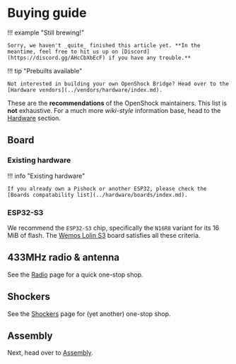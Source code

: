 
# Buying guide

!!! example "Still brewing!"

    Sorry, we haven't _quite_ finished this article yet. **In the meantime, feel free to hit us up on [Discord](https://discord.gg/AHcCbXbEcF) if you have any trouble.**

!!! tip "Prebuilts available"

    Not interested in building your own OpenShock Bridge? Head over to the [Hardware vendors](../vendors/hardware/index.md).

These are the **recommendations** of the OpenShock maintainers. This list is **not** exhaustive. For a much more *wiki-style* information base, head to the [Hardware](../hardware/boards/index.mdd) section.



## Board

### Existing hardware

!!! info "Existing hardware"

    If you already own a Pishock or another ESP32, please check the [Boards compatability list](../hardware/boards/index.md).

### ESP32-S3

We recommend the `ESP32-S3` chip, specifically the `N16R8` variant for its 16 MiB of flash. The [Wemos Lolin S3](../hardware/boards/wemos/lolin-s3.md) board satisfies all these criteria.

## 433MHz radio & antenna

See the [Radio](../hardware/radio/index.md) page for a quick one-stop shop.

## Shockers

See the [Shockers](../hardware/shockers/index.md) page for (yet another) one-stop shop.


## Assembly

Next, head over to [Assembly](../diy/assembling.md).